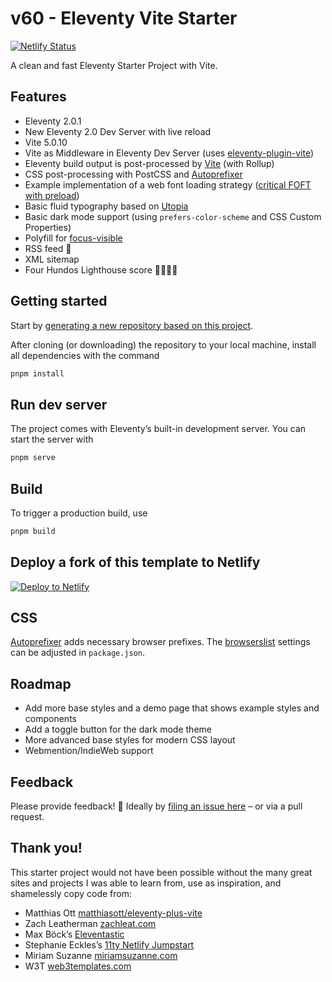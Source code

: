 # v60 - Eleventy Vite Starter

[![Netlify Status](https://api.netlify.com/api/v1/badges/f2fd46fe-530a-4cc9-bd81-f197ff54b322/deploy-status)](https://app.netlify.com/sites/v60-demo/deploys)

A clean and fast Eleventy Starter Project with Vite.

## Features

- Eleventy 2.0.1
- New Eleventy 2.0 Dev Server with live reload
- Vite 5.0.10
- Vite as Middleware in Eleventy Dev Server (uses [eleventy-plugin-vite](https://github.com/11ty/eleventy-plugin-vite/))
- Eleventy build output is post-processed by [Vite](https://vitejs.dev) (with Rollup)
- CSS post-processing with PostCSS and [Autoprefixer](https://github.com/postcss/autoprefixer)
- Example implementation of a web font loading strategy ([critical FOFT with preload](https://www.zachleat.com/web/comprehensive-webfonts/#critical-foft-preload))
- Basic fluid typography based on [Utopia](https://utopia.fyi)
- Basic dark mode support (using `prefers-color-scheme` and CSS Custom Properties)
- Polyfill for [focus-visible](https://matthiasott.com/notes/focus-visible-is-here)
- RSS feed 🧡
- XML sitemap
- Four Hundos Lighthouse score 💯💯💯💯

## Getting started

Start by [generating a new repository based on this project](https://github.com/riipandi/v60/generate).

After cloning (or downloading) the repository to your local machine, install all dependencies with the command

```sh
pnpm install
```

## Run dev server

The project comes with Eleventy’s built-in development server. You can start the server with

```sh
pnpm serve
```

## Build

To trigger a production build, use

```sh
pnpm build
```

## Deploy a fork of this template to Netlify

[![Deploy to Netlify](https://www.netlify.com/img/deploy/button.svg)](https://app.netlify.com/start/deploy?repository=https://github.com/riipandi/v60)

## CSS

[Autoprefixer](https://github.com/postcss/autoprefixer) adds necessary browser prefixes. The [browserslist](https://github.com/browserslist/browserslist) settings can be adjusted in `package.json`.

## Roadmap

- Add more base styles and a demo page that shows example styles and components
- Add a toggle button for the dark mode theme
- More advanced base styles for modern CSS layout
- Webmention/IndieWeb support

## Feedback

Please provide feedback! 🤗 Ideally by [filing an issue here](https://github.com/riipandi/v60/issues) – or via a pull request.

## Thank you!

This starter project would not have been possible without the many great sites and projects I was able to learn from, use as inspiration, and shamelessly copy code from:

- Matthias Ott [matthiasott/eleventy-plus-vite](https://github.com/matthiasott/eleventy-plus-vite)
- Zach Leatherman [zachleat.com](https://github.com/zachleat/zachleat.com)
- Max Böck’s [Eleventastic](https://github.com/maxboeck/eleventastic)
- Stephanie Eckles’s [11ty Netlify Jumpstart](https://github.com/5t3ph/11ty-netlify-jumpstart)
- Miriam Suzanne [miriamsuzanne.com](https://www.miriamsuzanne.com)
- W3T [web3templates.com](https://web3templates.com/)
